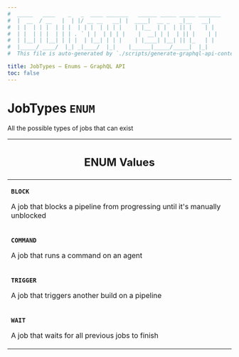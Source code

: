 ```yaml
---
#  _____   ____    _   _  ____ _______   ______ _____ _____ _______
#  |  __  / __   |  | |/ __ __   __| |  ____|  __ _   _|__   __|
#  | |  | | |  | | |  | | |  | | | |    | |__  | |  | || |    | |
#  | |  | | |  | | | . ` | |  | | | |    |  __| | |  | || |    | |
#  | |__| | |__| | | |  | |__| | | |    | |____| |__| || |_   | |
#  |_____/ ____/  |_| _|____/  |_|    |______|_____/_____|  |_|
#  This file is auto-generated by `./scripts/generate-graphql-api-content.sh`.

title: JobTypes – Enums – GraphQL API
toc: false
---
```

<!-- vale off -->
<h1 class="has-pills" data-algolia-exclude>
  JobTypes
  <span class="pill pill--enum pill--normal-case pill--large"><code>ENUM</code></span>
</h1>
<!-- vale on -->


All the possible types of jobs that can exist









<table class="responsive-table responsive-table--single-column-rows">
  <thead>
    <th>
      <h2 data-algolia-exclude>ENUM Values</h2>
    </th>
  </thead>
  <tbody>
    <tr><td><p><strong><code>BLOCK</code></strong></p><p>A job that blocks a pipeline from progressing until it's manually unblocked</p></td></tr><tr><td><p><strong><code>COMMAND</code></strong></p><p>A job that runs a command on an agent</p></td></tr><tr><td><p><strong><code>TRIGGER</code></strong></p><p>A job that triggers another build on a pipeline</p></td></tr><tr><td><p><strong><code>WAIT</code></strong></p><p>A job that waits for all previous jobs to finish</p></td></tr>
  </tbody>
</table>
